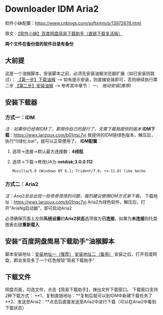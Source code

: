 # Downloader IDM Aria2

软件小妹配置：https://www.cnblogs.com/softxmm/p/13972678.html

原文：[【软件小妹】百度网盘简易下载助手（直链下载复活版）](https://www.cnblogs.com/softxmm/p/13972678.html)

**两个文件在备份盘的软件目录有备份**

## 大前提 

这是一个油猴脚本，安装脚本之前，必须先安装油猴浏览器扩展（如已安装则跳过）：
[【第一步】下载油猴](https://jzxw.vip/softxm/Tampermonkey.crx) --> 如有提示安装，则直接安装即可，否则继续执行第二步
[【第二步】安装油猴](https://chrome.zzzmh.cn/help?token=setup) --> 参考其中章节： *一、 拖动安装(推荐)*

## 安装下载器

### 方式一：IDM

*注：如果你已经有IDM了，那用你自己的就行了，无需下载我提供的版本*
**IDM下载**：https://wwx.lanzoux.com/b01nqc7yj
我提供的IDM是绿色版本，解压后，执行“!)绿化.bat”，就可以正常使用了。
**IDM配置**：

1. 选项→连接→默认最大连接数：**4线程**

2. 选项→下载→修改UA为 **netdisk;3.0.0.112**

   ```
   Mozilla/5.0 (Windows NT 6.1; Trident/7.0; rv:11.0) like Gecko
   ```

   

### 方式二：Aria2

*注：Aria2总会出现一些奇奇怪怪的问题，强烈建议使用IDM方式来下载。*
下载地址：https://wwx.lanzoux.com/b01nqc7yj
Aria2为绿色软件，解压后，打开“AriaNg启动器”，即可启动Aria2

必须确保页面上左侧**系统设置**的**Aria2状态**选项值为**已连接**，如果为**未连接**则托盘图表右键**重新载入**



## 安装“百度网盘简易下载助手”油猴脚本 

脚本安装地址：[安装地址一（推荐）](https://greasyfork.org/zh-CN/scripts/418182)   [安装地址二（备用）](https://files.cnblogs.com/files/softxmm/jyzs.user.js)
安装之后，打开百度网盘，即会发现多了一个红色按钮“简易下载助手”

## 下载文件

网盘页面，勾选文件，点击【简易下载助手】，弹出文件下载窗口。
下载窗口支持2种下载方式：
**1、复制直链地址：**复制后就可以到IDM中新建下载任务了
**2、发送至Aria2：**点击后直接发送至Aria2中进行下载（可以在Aria2中看到下载状态）